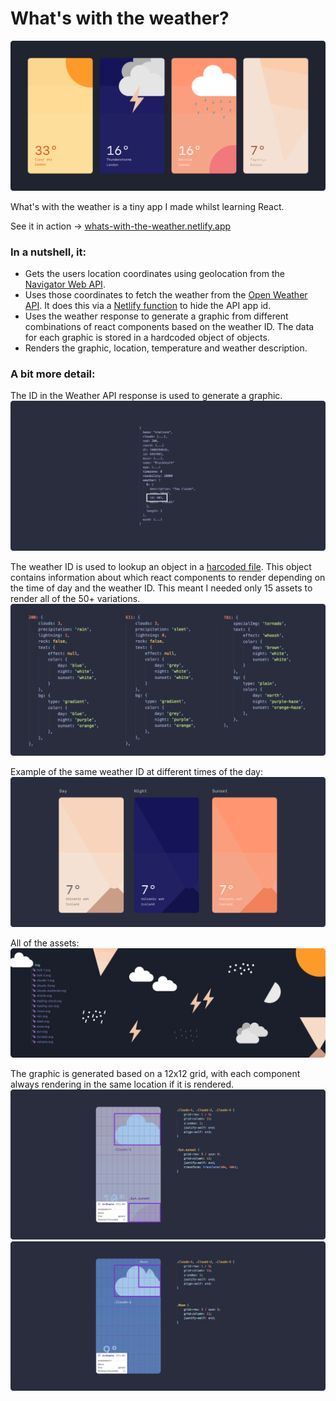 # What's with the weather?

![Four examples of the app](./README/header.png)

What's with the weather is a tiny app I made whilst learning React.

See it in action -> [whats-with-the-weather.netlify.app](http://whats-with-the-weather.netlify.app/)

### In a nutshell, it: 
- Gets the users location coordinates using geolocation from the [Navigator Web API](https://developer.mozilla.org/en-US/docs/Web/API/Navigator).
- Uses those coordinates to fetch the weather from the [Open Weather API](https://openweathermap.org/api). It does this via a [Netlify function](https://www.netlify.com/products/functions/) to hide the API app id.
- Uses the weather response to generate a graphic from different combinations of react components based on the weather ID. The data for each graphic is stored in a hardcoded object of objects.
- Renders the graphic, location, temperature and weather description. 

### A bit more detail: 
The ID in the Weather API response is used to generate a graphic.
![Example response, highlighting the weather ID](./README/id-in-response.png)

The weather ID is used to lookup an object in a [harcoded file](./src/data/graphicData.js). This object contains information about which react components to render depending on the time of day and the weather ID. This meant I needed only 15 assets to render all of the 50+ variations. 
![Examples of the weather graphic data](./README/data.png)

Example of the same weather ID at different times of the day:
![Example showing different renderings depending on the time of day](./README/time-of-day-example.png)

All of the assets:
![All of the graphic assets](./README/assets.png)

The graphic is generated based on a 12x12 grid, with each component always rendering in the same location if it is rendered. 
![Example of grid at sunset](./README/sunset-example.png)
![Example of grid at night](./README/moon-example.png)